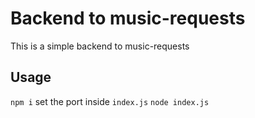# Backend to music-requests
This is a simple backend to music-requests

## Usage
`npm i`
set the port inside `index.js`
`node index.js`